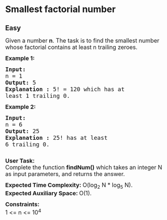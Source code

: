 # Smallest factorial number
## Easy 
<div class="problem-statement" style="user-select: auto;">
                <p style="user-select: auto;"></p><p style="user-select: auto;"><span style="font-size: 18px; user-select: auto;">Given a number&nbsp;<strong style="user-select: auto;">n</strong>. The task is to find the smallest number whose factorial contains at least n trailing zeroes.</span></p>

<p style="user-select: auto;"><span style="font-size: 18px; user-select: auto;"><strong style="user-select: auto;">Example 1:</strong></span></p>

<pre style="position: relative; user-select: auto;"><span style="font-size: 18px; user-select: auto;"><strong style="user-select: auto;">Input:
</strong>n = 1<strong style="user-select: auto;">
Output: </strong>5
<strong style="user-select: auto;">Explanation : </strong>5! = 120 which has at
least 1 trailing 0.</span><div class="open_grepper_editor" title="Edit &amp; Save To Grepper" style="user-select: auto;"></div></pre>

<p style="user-select: auto;"><span style="font-size: 18px; user-select: auto;"><strong style="user-select: auto;">Example 2:</strong></span></p>

<pre style="position: relative; user-select: auto;"><span style="font-size: 18px; user-select: auto;"><strong style="user-select: auto;">Input:</strong>
n = 6
<strong style="user-select: auto;">Output: </strong>25
<strong style="user-select: auto;">Explanation :</strong><strong style="user-select: auto;"> </strong>25! has at least
6 trailing 0.
</span><div class="open_grepper_editor" title="Edit &amp; Save To Grepper" style="user-select: auto;"></div></pre>

<p style="user-select: auto;"><br style="user-select: auto;">
<span style="font-size: 18px; user-select: auto;"><strong style="user-select: auto;">User Task:</strong><br style="user-select: auto;">
Complete the function&nbsp;<strong style="user-select: auto;">findNum()</strong>&nbsp;which takes an integer N as input parameters, and returns the answer.</span></p>

<p style="user-select: auto;"><span style="font-size: 18px; user-select: auto;"><strong style="user-select: auto;">Expected Time Complexity:&nbsp;</strong>O(log<sub style="user-select: auto;">2</sub> N * log<sub style="user-select: auto;">5</sub>&nbsp;N).<br style="user-select: auto;">
<strong style="user-select: auto;">Expected Auxiliary Space:&nbsp;</strong>O(1).</span></p>

<p style="user-select: auto;"><span style="font-size: 18px; user-select: auto;"><strong style="user-select: auto;">Constraints:</strong><br style="user-select: auto;">
1 &lt;= n &lt;= 10<sup style="user-select: auto;">4</sup></span></p>
 <p style="user-select: auto;"></p>
            </div>